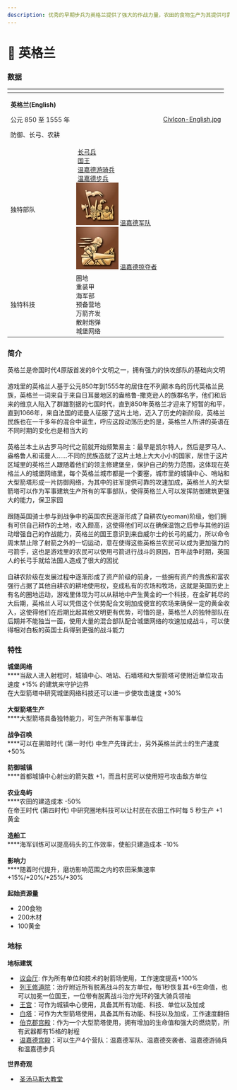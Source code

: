 ```yaml
---
description: 优秀的早期步兵为英格兰提供了强大的作战力量，农田的食物生产为其提供可靠的后盾
---
```


# 🏴󠁧󠁢󠁥󠁮󠁧󠁿 英格兰

### 数据

<table data-view="cards"><thead><tr><th></th><th></th><th data-hidden data-card-cover data-type="files"></th></tr></thead><tbody><tr><td><p><strong>英格兰(English)</strong></p><p>公元 850 至 1555 年</p><p>防御、长弓、农耕</p></td><td></td><td><a href=".gitbook/assets/CivIcon-English.jpg">CivIcon-English.jpg</a></td></tr><tr><td>独特部队</td><td><img src="https://seicing-1257171891.cos.ap-nanjing.myqcloud.com/3fatcatpool/aoe4/tech/%E9%95%BF%E5%BC%93%E5%85%B5.png" alt="" data-size="line"> <a href="https://seicing.com/html/aoe2/unitaoe4/%E9%95%BF%E5%BC%93%E5%85%B5.html">长弓兵</a><br><img src="https://seicing-1257171891.cos.ap-nanjing.myqcloud.com/3fatcatpool/aoe4/tech/%E5%9B%BD%E7%8E%8B.png" alt="" data-size="line"> <a href="https://seicing.com/html/aoe2/unitaoe4/%E5%9B%BD%E7%8E%8B.html">国王</a><br><img src="https://seicing-1257171891.cos.ap-nanjing.myqcloud.com/3fatcatpool/aoe4/tech/%E6%B8%A9%E5%98%89%E5%BE%B7%E6%B8%B8%E9%AA%91%E5%85%B5.png" alt="" data-size="line"> <a href="https://seicing.com/html/aoe2/unitaoe4/%E6%B8%A9%E5%98%89%E5%BE%B7%E6%B8%B8%E9%AA%91%E5%85%B5.html">温嘉德游骑兵</a><br><img src="https://seicing-1257171891.cos.ap-nanjing.myqcloud.com/3fatcatpool/aoe4/tech/%E6%B8%A9%E5%98%89%E5%BE%B7%E6%AD%A5%E5%85%B5.png" alt="" data-size="line"> <a href="https://seicing.com/html/aoe2/unitaoe4/%E6%B8%A9%E5%98%89%E5%BE%B7%E6%AD%A5%E5%85%B5.html">温嘉德步兵</a><br><img src=".gitbook/assets/image.png" alt="" data-size="line"> <a data-footnote-ref href="#user-content-fn-1">温嘉德军队</a><br><img src=".gitbook/assets/image (2).png" alt="" data-size="line"> <a data-footnote-ref href="#user-content-fn-2">温嘉德掠夺者</a><br></td><td></td></tr><tr><td>独特科技</td><td><img src="https://seicing-1257171891.cos.ap-nanjing.myqcloud.com/3fatcatpool/aoe4/tech/%E5%9C%88%E5%9C%B0.png" alt="" data-size="line">圈地<br><img src="https://seicing-1257171891.cos.ap-nanjing.myqcloud.com/3fatcatpool/aoe4/tech/%E9%87%8D%E8%A3%85%E7%94%B2.png" alt="" data-size="line">重装甲<br><img src="https://seicing-1257171891.cos.ap-nanjing.myqcloud.com/3fatcatpool/aoe4/tech/%E9%80%A0%E8%88%B9%E5%B7%A5.png" alt="" data-size="line">海军部<br><img src="https://seicing-1257171891.cos.ap-nanjing.myqcloud.com/3fatcatpool/aoe4/tech/%E9%A2%84%E5%A4%87%E8%90%A5%E5%9C%B0.png" alt="" data-size="line">预备营地<br><img src="https://seicing-1257171891.cos.ap-nanjing.myqcloud.com/3fatcatpool/aoe4/tech/%E4%B8%87%E7%AE%AD%E9%BD%90%E5%8F%91.png" alt="" data-size="line">万箭齐发<br><img src="https://seicing-1257171891.cos.ap-nanjing.myqcloud.com/3fatcatpool/aoe4/tech/%E6%95%A3%E5%B0%84%E7%82%AE%E5%BC%B9.png" alt="" data-size="line">散射炮弹<br><img src="https://seicing-1257171891.cos.ap-nanjing.myqcloud.com/3fatcatpool/aoe4/tech/%E5%9F%8E%E5%A0%A1%E7%BD%91%E7%BB%9C.png" alt="" data-size="line">城堡网络</td><td></td></tr></tbody></table>

### 简介

英格兰是帝国时代4原版首发的8个文明之一，拥有强力的快攻部队的基础向文明\
\
游戏里的英格兰人基于公元850年到1555年的居住在不列颠本岛的历代英格兰民族，英格兰一词来自于来自日耳曼地区的盎格鲁-撒克逊人的族群名字，他们和后来的维京人陷入了群雄割据的七国时代，直到850年英格兰才迎来了短暂的和平，直到1066年，来自法国的诺曼人征服了这片土地，迈入了历史的新阶段，英格兰民族也在一千多年的混合中诞生，呼应这段动荡历史的是，英格兰人所讲的英语在不同时期的变化也是相当大的\
\
英格兰本土从古罗马时代之前就开始频繁易主：最早是凯尔特人，然后是罗马人、盎格鲁人和诺曼人……不同的民族造就了这片土地上大大小小的国家，居住于这片区域里的英格兰人跟随着他们的领主修建堡垒，保护自己的势力范围，这体现在英格兰人的城堡网络里，每个英格兰城市都是一个要塞，城市里的城镇中心、哨站和大型箭塔形成一片防御网络，为其中的驻军提供可靠的攻速加成，英格兰人的大型箭塔可以作为军事建筑生产所有的军事部队，使得英格兰人可以发挥防御建筑更强大的能力，保卫家园\
\
跟随英国骑士参与到战争中的英国农民逐渐形成了自耕农(yeoman)阶级，他们拥有可供自己耕作的土地，收入颇高，这使得他们可以在确保温饱之后参与其他的运动增强自己的作战能力，英格兰的国王意识到来自威尔士的长弓的威力，所以命令周末禁止除了射箭之外的一切运动，意在使得这些英格兰农民可以成为更加强力的弓箭手，这也是游戏里的农民可以使用弓箭进行战斗的原因，百年战争时期，英国人的长弓手就给法国人造成了很大的困扰\
\
自耕农阶级在发展过程中逐渐形成了资产阶级的前身，一些拥有资产的贵族和富农强行占据了其他自耕农的耕地使用权，变成私有的农场和牧场，这就是英国历史上有名的圈地运动，游戏里体现为可以从耕地中产生黄金的一个科技，在金矿耗尽的大后期，英格兰人可以凭借这个优势配合文明加成便宜的农场来确保一定的黄金收入，这使得他们在后期比起其他文明更有优势，可惜的是，英格兰人的独特部队在后期并不能独当一面，使用大量的混合部队配合城堡网络的攻速加成战斗，可以使得相对白板的英国士兵得到更强的战斗能力

### 特性 <a href="#sp" id="sp"></a>

**城堡网络**\
****当敌人进入射程时，城镇中心、哨站、石墙塔和大型箭塔可使附近单位攻击速度 +15% 的建筑来守护边界\
在大型箭塔中研究城堡网络科技还可以进一步使攻击速度 +30%\
\
**大型箭塔生产**\
****大型箭塔具备独特能力，可生产所有军事单位\
\
**战争召唤**\
****可以在黑暗时代 (第一时代) 中生产先锋武士，另外英格兰武士的生产速度 +50%\
\
**防御城镇**\
****首都城镇中心射出的箭矢数 +1，而且村民可以使用短弓攻击敌方单位\
\
**农业岛屿**\
****农田的建造成本 -50%\
在帝王时代 (第四时代) 中研究圈地科技可以让村民在农田工作时每 5 秒生产 +1 黄金\
\
**造船工**\
****海军训练可以提高码头的工作效率，使船只建造成本 -10%\
\
**影响力**\
****随着时代提升，磨坊影响范围之内的农田采集速率 +15%/+20%/+25%/+30%\
\
**起始资源量**

* 200食物
* 200木材
* 100黄金

### 地标 <a href="#voi" id="voi"></a>

**地标建筑**

* <img src="https://seicing-1257171891.cos.ap-nanjing.myqcloud.com/3fatcatpool/aoe4/tech/%E8%AE%AE%E4%BC%9A%E5%8E%85.png" alt="" data-size="line"> [议会厅](https://seicing.com/html/aoe2/buildingsaoe4/landmark/%E8%AE%AE%E4%BC%9A%E5%8E%85.html?civ=eng): 作为所有单位和技术的射箭场使用，工作速度提高+100%
* <img src="https://seicing-1257171891.cos.ap-nanjing.myqcloud.com/3fatcatpool/aoe4/tech/%E5%88%97%E7%8E%8B%E4%BF%AE%E9%81%93%E9%99%A2.png" alt="" data-size="line"> [列王修道院](https://seicing.com/html/aoe2/buildingsaoe4/landmark/%E5%88%97%E7%8E%8B%E4%BF%AE%E9%81%93%E9%99%A2.html?civ=eng)：治疗附近所有脱离战斗的友方单位，每1秒恢复其+6生命值，也可以加冕一位国王，一位带有脱离战斗治疗光环的强大骑兵领袖
* <img src="https://seicing-1257171891.cos.ap-nanjing.myqcloud.com/3fatcatpool/aoe4/tech/%E7%8E%8B%E5%AE%AB.png" alt="" data-size="line"> [王宫](https://seicing.com/html/aoe2/buildingsaoe4/landmark/%E7%8E%8B%E5%AE%AB.html?civ=eng)：可作为城镇中心使用，具备其所有功能、科技、单位以及加成
* <img src="https://seicing-1257171891.cos.ap-nanjing.myqcloud.com/3fatcatpool/aoe4/tech/%E7%99%BD%E5%A1%94.png" alt="" data-size="line"> [白塔](https://seicing.com/html/aoe2/buildingsaoe4/landmark/%E7%99%BD%E5%A1%94.html?civ=eng)：可作为大型箭塔使用，具备其所有功能、科技以及加成，工作速度翻倍
* <img src="https://seicing-1257171891.cos.ap-nanjing.myqcloud.com/3fatcatpool/aoe4/tech/%E4%BC%AF%E5%85%8B%E9%83%A1%E5%AE%AB%E6%AE%BF.png" alt="" data-size="line"> [伯克郡宫殿](https://seicing.com/html/aoe2/buildingsaoe4/landmark/%E4%BC%AF%E5%85%8B%E9%83%A1%E5%AE%AB%E6%AE%BF.html?civ=eng)：作为一个大型箭塔使用，拥有增加的生命值和强大的燃烧箭，所有武器都有15格的射程
* <img src="https://seicing-1257171891.cos.ap-nanjing.myqcloud.com/3fatcatpool/aoe4/tech/%E6%B8%A9%E5%98%89%E5%BE%B7%E5%AE%AB%E6%AE%BF.png" alt="" data-size="line"> [温嘉德宫殿](https://seicing.com/html/aoe2/buildingsaoe4/landmark/%E6%B8%A9%E5%98%89%E5%BE%B7%E5%AE%AB%E6%AE%BF.html?civ=eng)：可以生产4个营队：温嘉德军队、温嘉德突袭者、温嘉德游骑兵和温嘉德步兵

**世界奇观**

* <img src="https://seicing-1257171891.cos.ap-nanjing.myqcloud.com/3fatcatpool/aoe4/tech/%E5%9C%A3%E6%B1%A4%E9%A9%AC%E6%96%AF%E5%A4%A7%E6%95%99%E5%A0%82.png" alt="" data-size="line"> [圣汤马斯大教堂](https://seicing.com/html/aoe2/buildingsaoe4/landmark/%E5%9C%A3%E6%B1%A4%E9%A9%AC%E6%96%AF%E5%A4%A7%E6%95%99%E5%A0%82.html)

[^1]: 2x[长矛兵](dan-wei/chang-mao-bing.md) 2x[弩手](dan-wei/nu-shou.md) 1x[重型投石机](dan-wei/pei-zhong-shi-ju-xing-tou-shi-ji.md)

[^2]: 2x[骑手](dan-wei/qi-shou.md) 2x[骑士](dan-wei/qi-shi-chang-mao-qi-bing.md)
